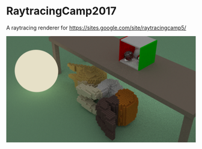 # RaytracingCamp2017
A raytracing renderer for https://sites.google.com/site/raytracingcamp5/

![imaginary final](etc/imaginary_final.png)
